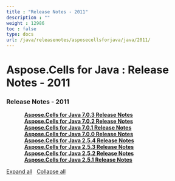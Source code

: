 ```yaml
---
title : "Release Notes - 2011" 
description : "" 
weight : 12986 
toc : false
type: docs
url: /java/releasenotes/asposecellsforjava/java/2011/
---
```


# Aspose.Cells for Java : Release Notes - 2011


### Release Notes - 2011

&nbsp;&nbsp;&nbsp;&nbsp;&nbsp;&nbsp;&nbsp;&nbsp;&nbsp;&nbsp;&nbsp;&nbsp;[**Aspose.Cells for Java 7.0.3 Release Notes**](https://docs2.aspose.com/cells/java/releasenotes/asposecellsforjava/java/2011/aspose.cells+for+java+7.0.3+release+notes)    
&nbsp;&nbsp;&nbsp;&nbsp;&nbsp;&nbsp;&nbsp;&nbsp;&nbsp;&nbsp;&nbsp;&nbsp;[**Aspose.Cells for Java 7.0.2 Release Notes**](https://docs2.aspose.com/cells/java/releasenotes/asposecellsforjava/java/2011/aspose.cells+for+java+7.0.2+release+notes)    
&nbsp;&nbsp;&nbsp;&nbsp;&nbsp;&nbsp;&nbsp;&nbsp;&nbsp;&nbsp;&nbsp;&nbsp;[**Aspose.Cells for Java 7.0.1 Release Notes**](https://docs2.aspose.com/cells/java/releasenotes/asposecellsforjava/java/2011/aspose.cells+for+java+7.0.1+release+notes)    
&nbsp;&nbsp;&nbsp;&nbsp;&nbsp;&nbsp;&nbsp;&nbsp;&nbsp;&nbsp;&nbsp;&nbsp;[**Aspose.Cells for Java 7.0.0 Release Notes**](https://docs2.aspose.com/cells/java/releasenotes/asposecellsforjava/java/2011/aspose.cells+for+java+7.0.0+release+notes)    
&nbsp;&nbsp;&nbsp;&nbsp;&nbsp;&nbsp;&nbsp;&nbsp;&nbsp;&nbsp;&nbsp;&nbsp;[**Aspose.Cells for Java 2.5.4 Release Notes**](https://docs2.aspose.com/cells/java/releasenotes/asposecellsforjava/java/2011/aspose.cells+for+java+2.5.4+release+notes)    
&nbsp;&nbsp;&nbsp;&nbsp;&nbsp;&nbsp;&nbsp;&nbsp;&nbsp;&nbsp;&nbsp;&nbsp;[**Aspose.Cells for Java 2.5.3 Release Notes**](https://docs2.aspose.com/cells/java/releasenotes/asposecellsforjava/java/2011/aspose.cells+for+java+2.5.3+release+notes)    
&nbsp;&nbsp;&nbsp;&nbsp;&nbsp;&nbsp;&nbsp;&nbsp;&nbsp;&nbsp;&nbsp;&nbsp;[**Aspose.Cells for Java 2.5.2 Release Notes**](https://docs2.aspose.com/cells/java/releasenotes/asposecellsforjava/java/2011/aspose.cells+for+java+2.5.2+release+notes)    
&nbsp;&nbsp;&nbsp;&nbsp;&nbsp;&nbsp;&nbsp;&nbsp;&nbsp;&nbsp;&nbsp;&nbsp;[**Aspose.Cells for Java 2.5.1 Release Notes**](https://docs2.aspose.com/cells/java/releasenotes/asposecellsforjava/java/2011/aspose.cells+for+java+2.5.1+release+notes)    

[Expand all](#)   [Collapse all](#)

           

